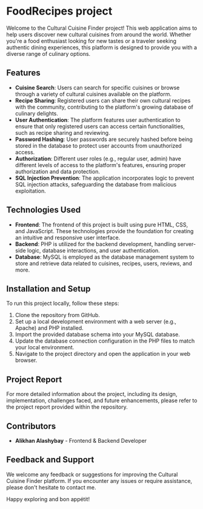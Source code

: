 # FoodRecipes project

Welcome to the Cultural Cuisine Finder project! This web application aims to help users discover new cultural cuisines from around the world. Whether you're a food enthusiast looking for new tastes or a traveler seeking authentic dining experiences, this platform is designed to provide you with a diverse range of culinary options.

## Features

- **Cuisine Search**: Users can search for specific cuisines or browse through a variety of cultural cuisines available on the platform.
- **Recipe Sharing**: Registered users can share their own cultural recipes with the community, contributing to the platform's growing database of culinary delights.
- **User Authentication**: The platform features user authentication to ensure that only registered users can access certain functionalities, such as recipe sharing and reviewing.
- **Password Hashing**: User passwords are securely hashed before being stored in the database to protect user accounts from unauthorized access.
- **Authorization**: Different user roles (e.g., regular user, admin) have different levels of access to the platform's features, ensuring proper authorization and data protection.
- **SQL Injection Prevention**: The application incorporates logic to prevent SQL injection attacks, safeguarding the database from malicious exploitation.

## Technologies Used

- **Frontend**: The frontend of this project is built using pure HTML, CSS, and JavaScript. These technologies provide the foundation for creating an intuitive and responsive user interface.
- **Backend**: PHP is utilized for the backend development, handling server-side logic, database interactions, and user authentication.
- **Database**: MySQL is employed as the database management system to store and retrieve data related to cuisines, recipes, users, reviews, and more.

## Installation and Setup

To run this project locally, follow these steps:

1. Clone the repository from GitHub.
2. Set up a local development environment with a web server (e.g., Apache) and PHP installed.
3. Import the provided database schema into your MySQL database.
4. Update the database connection configuration in the PHP files to match your local environment.
5. Navigate to the project directory and open the application in your web browser.

## Project Report

For more detailed information about the project, including its design, implementation, challenges faced, and future enhancements, please refer to the project report provided within the repository.

## Contributors

- **Alikhan Alashybay** - Frontend & Backend Developer

## Feedback and Support

We welcome any feedback or suggestions for improving the Cultural Cuisine Finder platform. If you encounter any issues or require assistance, please don't hesitate to contact me.

Happy exploring and bon appétit!
